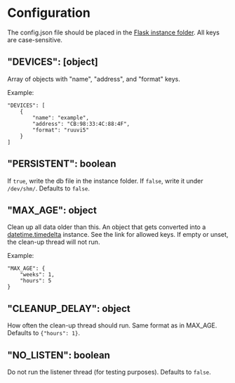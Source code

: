 Configuration
=============

The config.json file should be placed in the 
[Flask instance folder](https://flask.palletsprojects.com/en/1.1.x/config/#instance-folders).
All keys are case-sensitive.

"DEVICES": [object]
-------------------

Array of objects with "name", "address", and "format" keys.

Example:

    "DEVICES": [
        {
            "name": "example",
            "address": "CB:98:33:4C:88:4F",
            "format": "ruuvi5"
        }
    ]

"PERSISTENT": boolean
---------------------

If `true`, write the db file in the instance folder. If `false`, write it under `/dev/shm/`.
Defaults to `false`.

"MAX_AGE": object
-----------------

Clean up all data older than this. An object that gets converted into a [datetime.timedelta](https://docs.python.org/3.8/library/datetime.html#datetime.timedelta)
instance. See the link for allowed keys. If empty or unset, the clean-up thread will not run.

Example:

    "MAX_AGE": {
        "weeks": 1,
        "hours": 5
    }

"CLEANUP_DELAY": object
-----------------------

How often the clean-up thread should run. Same format as in MAX_AGE. Defaults to `{"hours": 1}`.

"NO_LISTEN": boolean
--------------------

Do not run the listener thread (for testing purposes). Defaults to `false`.

